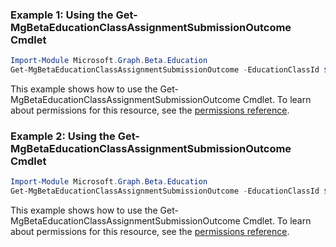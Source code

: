 ### Example 1: Using the Get-MgBetaEducationClassAssignmentSubmissionOutcome Cmdlet
```powershell
Import-Module Microsoft.Graph.Beta.Education
Get-MgBetaEducationClassAssignmentSubmissionOutcome -EducationClassId $educationClassId -EducationAssignmentId $educationAssignmentId -EducationSubmissionId $educationSubmissionId -Filter "isof('microsoft.graph.educationFeedbackResourceOutcome')" 
```
This example shows how to use the Get-MgBetaEducationClassAssignmentSubmissionOutcome Cmdlet.
To learn about permissions for this resource, see the [permissions reference](/graph/permissions-reference).
### Example 2: Using the Get-MgBetaEducationClassAssignmentSubmissionOutcome Cmdlet
```powershell
Import-Module Microsoft.Graph.Beta.Education
Get-MgBetaEducationClassAssignmentSubmissionOutcome -EducationClassId $educationClassId -EducationAssignmentId $educationAssignmentId -EducationSubmissionId $educationSubmissionId
```
This example shows how to use the Get-MgBetaEducationClassAssignmentSubmissionOutcome Cmdlet.
To learn about permissions for this resource, see the [permissions reference](/graph/permissions-reference).
